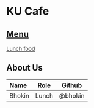 # KU Cafe

## [Menu](Menu.md)
[Lunch food](Menu.md)

## About Us

| Name      | Role      | Github          |
|:----------|-----------|-----------------|
| Bhokin | Lunch | @bhokin |

